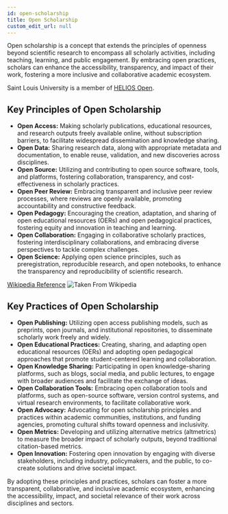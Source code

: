 ```yaml
---
id: open-scholarship
title: Open Scholarship
custom_edit_url: null
---
```


Open scholarship is a concept that extends the principles of openness beyond scientific research to encompass all scholarly activities, including teaching, learning, and public engagement. By embracing open practices, scholars can enhance the accessibility, transparency, and impact of their work, fostering a more inclusive and collaborative academic ecosystem.

Saint Louis University is a member of [HELIOS Open](https://www.heliosopen.org/).

## Key Principles of Open Scholarship

* **Open Access:** Making scholarly publications, educational resources, and research outputs freely available online, without subscription barriers, to facilitate widespread dissemination and knowledge sharing.
* **Open Data:** Sharing research data, along with appropriate metadata and documentation, to enable reuse, validation, and new discoveries across disciplines.
* **Open Source:** Utilizing and contributing to open source software, tools, and platforms, fostering collaboration, transparency, and cost-effectiveness in scholarly practices.
* **Open Peer Review:** Embracing transparent and inclusive peer review processes, where reviews are openly available, promoting accountability and constructive feedback.
* **Open Pedagogy:** Encouraging the creation, adaptation, and sharing of open educational resources (OERs) and open pedagogical practices, fostering equity and innovation in teaching and learning.
* **Open Collaboration:** Engaging in collaborative scholarly practices, fostering interdisciplinary collaborations, and embracing diverse perspectives to tackle complex challenges.
* **Open Science:** Applying open science principles, such as preregistration, reproducible research, and open notebooks, to enhance the transparency and reproducibility of scientific research.

[Wikipedia Reference](https://en.wikipedia.org/wiki/Open_science)
![Taken From Wikipedia](/img/Open_Science_Pillar.png) 




## Key Practices of Open Scholarship

* **Open Publishing:** Utilizing open access publishing models, such as preprints, open journals, and institutional repositories, to disseminate scholarly work freely and widely.
* **Open Educational Practices:** Creating, sharing, and adapting open educational resources (OERs) and adopting open pedagogical approaches that promote student-centered learning and collaboration.
* **Open Knowledge Sharing:** Participating in open knowledge-sharing platforms, such as blogs, social media, and public lectures, to engage with broader audiences and facilitate the exchange of ideas.
* **Open Collaboration Tools:** Embracing open collaboration tools and platforms, such as open-source software, version control systems, and virtual research environments, to facilitate collaborative work.
* **Open Advocacy:** Advocating for open scholarship principles and practices within academic communities, institutions, and funding agencies, promoting cultural shifts toward openness and inclusivity.
* **Open Metrics:** Developing and utilizing alternative metrics (altmetrics) to measure the broader impact of scholarly outputs, beyond traditional citation-based metrics.
* **Open Innovation:** Fostering open innovation by engaging with diverse stakeholders, including industry, policymakers, and the public, to co-create solutions and drive societal impact.

By adopting these principles and practices, scholars can foster a more transparent, collaborative, and inclusive academic ecosystem, enhancing the accessibility, impact, and societal relevance of their work across disciplines and sectors.